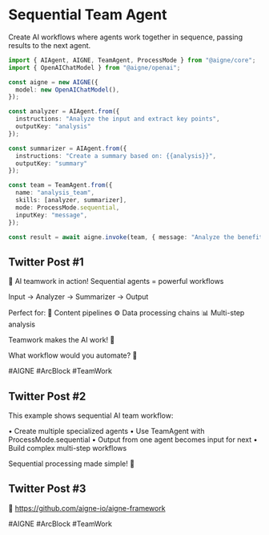# Sequential Team Agent

Create AI workflows where agents work together in sequence, passing results to the next agent.

```typescript
import { AIAgent, AIGNE, TeamAgent, ProcessMode } from "@aigne/core";
import { OpenAIChatModel } from "@aigne/openai";

const aigne = new AIGNE({
  model: new OpenAIChatModel(),
});

const analyzer = AIAgent.from({
  instructions: "Analyze the input and extract key points",
  outputKey: "analysis"
});

const summarizer = AIAgent.from({
  instructions: "Create a summary based on: {{analysis}}",
  outputKey: "summary"
});

const team = TeamAgent.from({
  name: "analysis_team",
  skills: [analyzer, summarizer],
  mode: ProcessMode.sequential,
  inputKey: "message",
});

const result = await aigne.invoke(team, { message: "Analyze the benefits of renewable energy" });
```

## Twitter Post #1

🔄 AI teamwork in action! Sequential agents = powerful workflows

Input → Analyzer → Summarizer → Output

Perfect for:
📝 Content pipelines
⚙️ Data processing chains
📊 Multi-step analysis

Teamwork makes the AI work! 🤝

What workflow would you automate? 🤔

#AIGNE #ArcBlock #TeamWork

## Twitter Post #2

This example shows sequential AI team workflow:

• Create multiple specialized agents
• Use TeamAgent with ProcessMode.sequential
• Output from one agent becomes input for next
• Build complex multi-step workflows

Sequential processing made simple! 🔄

## Twitter Post #3

🚀 https://github.com/aigne-io/aigne-framework

#AIGNE #ArcBlock #TeamWork
